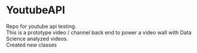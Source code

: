 # YoutubeAPI

Repo for youtube api testing. <br/>
This is a prototype video / channel back end to power a video wall with Data Science analyzed videos.</br>
Created new classes

